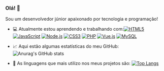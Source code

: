 ### Olá! 👋

Sou um desenvolvedor júnior apaixonado por tecnologia e programação!

- 💻 Atualmente estou aprendendo e trabalhando com:[![HTML5](https://img.shields.io/badge/HTML5-E34F26?style=for-the-badge&logo=html5&logoColor=white)](https://developer.mozilla.org/en-US/docs/Web/Guide/HTML/HTML5)
 [![JavaScript](https://img.shields.io/badge/JavaScript-F7DF1E?style=for-the-badge&logo=javascript&logoColor=black)](https://developer.mozilla.org/en-US/docs/Web/JavaScript)
[![Node.js](https://img.shields.io/badge/Node.js-43853D?style=for-the-badge&logo=node.js&logoColor=white)](https://nodejs.org/)
  [![CSS3](https://img.shields.io/badge/CSS3-1572B6?style=for-the-badge&logo=css3&logoColor=white)](https://developer.mozilla.org/en-US/docs/Web/CSS)
  [![PHP](https://img.shields.io/badge/PHP-777BB4?style=for-the-badge&logo=php&logoColor=white)](https://www.php.net/)
   [![Vue.js](https://img.shields.io/badge/Vue.js-35495E?style=for-the-badge&logo=vue.js&logoColor=4FC08D)](https://vuejs.org/)
 [![MySQL](https://img.shields.io/badge/MySQL-00000F?style=for-the-badge&logo=mysql&logoColor=white)](https://www.mysql.com/)

- 📈 Aqui estão algumas estatísticas do meu GitHub:
  ![Anurag's GitHub stats](https://github-readme-stats.vercel.app/api?username=Brendon3421&show_icons=true&theme=transparent)

- 🌟 As linguagens que mais utilizo nos meus projetos são:
  [![Top Langs](https://github-readme-stats.vercel.app/api/top-langs/?username=Brendon3421&layout=compact&theme=radical)](https://github.com/anuraghazra/github-readme-stats)
